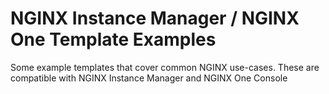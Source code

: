 # NGINX Instance Manager / NGINX One Template Examples
Some example templates that cover common NGINX use-cases. These are compatible with NGINX Instance Manager and NGINX One Console
